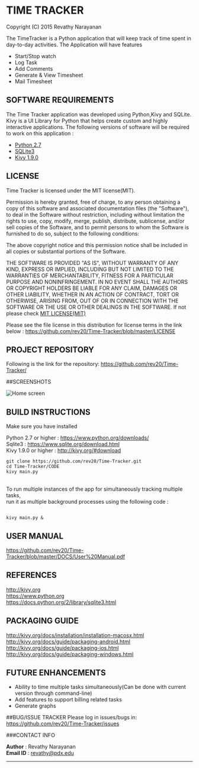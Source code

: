 # TIME TRACKER

Copyright (C) 2015 Revathy Narayanan

The TimeTracker is a Python application that will keep track of time spent in day-to-day activities.
The Application will have features 
* Start/Stop watch 
* Log Task
* Add Comments
* Generate & View Timesheet
* Mail Timesheet

## SOFTWARE REQUIREMENTS

The Time Tracker application was developed using Python,Kivy and SQLite. Kivy is a UI Library for Python that helps create custom and highly interactive applications. The following versions of software will be required to work on this application :

* [Python 2.7](https://www.python.org/downloads/)
* [SQLite3](https://www.sqlite.org/download.html)
* [Kivy 1.9.0](http://kivy.org/#download)

## LICENSE

Time Tracker is licensed under the MIT license(MIT). 

Permission is hereby granted, free of charge, to any person obtaining a copy
of this software and associated documentation files (the "Software"), to deal
in the Software without restriction, including without limitation the rights
to use, copy, modify, merge, publish, distribute, sublicense, and/or sell
copies of the Software, and to permit persons to whom the Software is
furnished to do so, subject to the following conditions:

The above copyright notice and this permission notice shall be included in all
copies or substantial portions of the Software.

THE SOFTWARE IS PROVIDED "AS IS", WITHOUT WARRANTY OF ANY KIND, EXPRESS OR
IMPLIED, INCLUDING BUT NOT LIMITED TO THE WARRANTIES OF MERCHANTABILITY,
FITNESS FOR A PARTICULAR PURPOSE AND NONINFRINGEMENT. IN NO EVENT SHALL THE
AUTHORS OR COPYRIGHT HOLDERS BE LIABLE FOR ANY CLAIM, DAMAGES OR OTHER
LIABILITY, WHETHER IN AN ACTION OF CONTRACT, TORT OR OTHERWISE, ARISING FROM,
OUT OF OR IN CONNECTION WITH THE SOFTWARE OR THE USE OR OTHER DEALINGS IN THE
SOFTWARE.
If not please check [MIT LICENSE(MIT)](http://opensource.org/licenses/MIT)

Please see the file license in this distribution for license terms in the link below :
https://github.com/rev20/Time-Tracker/blob/master/LICENSE

## PROJECT REPOSITORY

Following is the link for the repository: 
https://github.com/rev20/Time-Tracker/

##SCREENSHOTS

![Home screen ](/Users/revathy/homescreen.png "Home")



## BUILD INSTRUCTIONS

Make sure you have installed <br />

Python 2.7 or higher : https://www.python.org/downloads/ <br />
Sqlite3              : https://www.sqlite.org/download.html <br /> 
Kivy 1.9.0 or higher : http://kivy.org/#download <br />

```
git clone https://github.com/rev20/Time-Tracker.git
cd Time-Tracker/CODE
kivy main.py

```
<br />
To run multiple instances of the app for simultaneously tracking multiple tasks, <br />
run it as multiple background processes using the following code : <br />

```

kivy main.py &

```


## USER MANUAL

https://github.com/rev20/Time-Tracker/blob/master/DOCS/User%20Manual.pdf

## REFERENCES
http://kivy.org <br />
https://www.python.org <br />
https://docs.python.org/2/library/sqlite3.html <br />

## PACKAGING GUIDE
http://kivy.org/docs/installation/installation-macosx.html <br />
http://kivy.org/docs/guide/packaging-android.html <br />
http://kivy.org/docs/guide/packaging-ios.html <br />
http://kivy.org/docs/guide/packaging-windows.html <br />

## FUTURE ENHANCEMENTS
* Ability to time multiple tasks simultaneously(Can be done with current version through command-line)
* Add features to support billing related tasks
* Generate graphs 


##BUG/ISSUE TRACKER
Please log in issues/bugs in:  https://github.com/rev20/Time-Tracker/issues


###CONTACT INFO

**Author**   : Revathy Narayanan <br />
**Email ID** : revathy@pdx.edu










***

